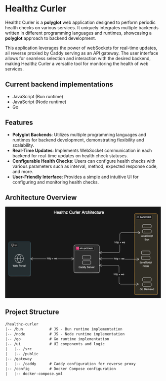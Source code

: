 # Healthz Curler

Healthz Curler is a __polyglot__ web application designed to perform periodic health checks on various services. It uniquely integrates multiple backends written in different programming languages and runtimes, showcasing a __polyglot__ approach to backend development.

This application leverages the power of webSockets for real-time updates, all reverse proxied by Caddy serving as an API gateway. The user interface allows for seamless selection and interaction with the desired backend, making Healthz Curler a versatile tool for monitoring the health of web services.

## Current backend implementations

- JavaScript (Bun runtime)
- JavaScript (Node runtime)
- Go

## Features

- __Polyglot Backends__: Utilizes multiple programming languages and runtimes for backend development, demonstrating flexibility and scalability.
- __Real-Time Updates__: Implements WebSocket communication in each backend for real-time updates on health check statuses.
- __Configurable Health Checks__: Users can configure health checks with various parameters such as interval, method, expected response code, and more.
- __User-Friendly Interface__: Provides a simple and intuitive UI for configuring and monitoring health checks.

## Architecture Overview

![Architecture Diagram](architecture-diagram.png)

## Project Structure

```text
/healthz-curler
|-- /bun            # JS - Bun runtime implementation
|-- /node           # JS - Node runtime implementation
|-- /go             # Go runtime implementation
|-- /ui             # UI components and logic
|   |-- /src
|   |-- /public
|-- /gateway      
|   |-- /caddy      # Caddy configuration for reverse proxy
|-- /config         # Docker Compose configuration
|   |-- docker-compose.yml
```

